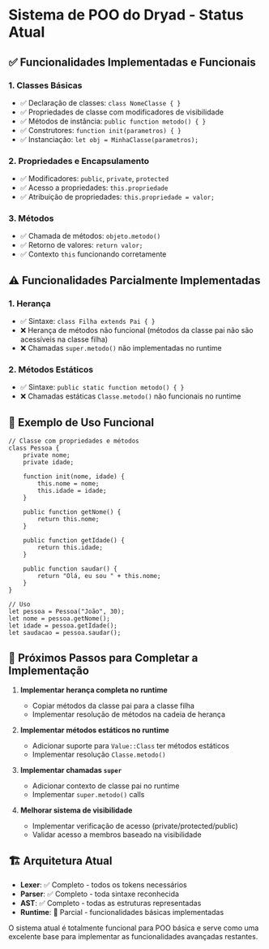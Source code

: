 # Sistema de POO do Dryad - Status Atual

## ✅ Funcionalidades Implementadas e Funcionais

### 1. Classes Básicas
- ✅ Declaração de classes: `class NomeClasse { }`
- ✅ Propriedades de classe com modificadores de visibilidade
- ✅ Métodos de instância: `public function metodo() { }`
- ✅ Construtores: `function init(parametros) { }`
- ✅ Instanciação: `let obj = MinhaClasse(parametros);`

### 2. Propriedades e Encapsulamento
- ✅ Modificadores: `public`, `private`, `protected`
- ✅ Acesso a propriedades: `this.propriedade`
- ✅ Atribuição de propriedades: `this.propriedade = valor;`

### 3. Métodos
- ✅ Chamada de métodos: `objeto.metodo()`
- ✅ Retorno de valores: `return valor;`
- ✅ Contexto `this` funcionando corretamente

## ⚠️ Funcionalidades Parcialmente Implementadas

### 1. Herança
- ✅ Sintaxe: `class Filha extends Pai { }`
- ❌ Herança de métodos não funcional (métodos da classe pai não são acessíveis na classe filha)
- ❌ Chamadas `super.metodo()` não implementadas no runtime

### 2. Métodos Estáticos
- ✅ Sintaxe: `public static function metodo() { }`
- ❌ Chamadas estáticas `Classe.metodo()` não funcionais no runtime

## 📝 Exemplo de Uso Funcional

```dryad
// Classe com propriedades e métodos
class Pessoa {
    private nome;
    private idade;
    
    function init(nome, idade) {
        this.nome = nome;
        this.idade = idade;
    }
    
    public function getNome() {
        return this.nome;
    }
    
    public function getIdade() {
        return this.idade;
    }
    
    public function saudar() {
        return "Olá, eu sou " + this.nome;
    }
}

// Uso
let pessoa = Pessoa("João", 30);
let nome = pessoa.getNome();
let idade = pessoa.getIdade();
let saudacao = pessoa.saudar();
```

## 🔧 Próximos Passos para Completar a Implementação

1. **Implementar herança completa no runtime**
   - Copiar métodos da classe pai para a classe filha
   - Implementar resolução de métodos na cadeia de herança

2. **Implementar métodos estáticos no runtime**
   - Adicionar suporte para `Value::Class` ter métodos estáticos
   - Implementar resolução `Classe.metodo()`

3. **Implementar chamadas `super`**
   - Adicionar contexto de classe pai no runtime
   - Implementar `super.metodo()` calls

4. **Melhorar sistema de visibilidade**
   - Implementar verificação de acesso (private/protected/public)
   - Validar acesso a membros baseado na visibilidade

## 🏗️ Arquitetura Atual

- **Lexer**: ✅ Completo - todos os tokens necessários
- **Parser**: ✅ Completo - toda sintaxe reconhecida
- **AST**: ✅ Completo - todas as estruturas representadas  
- **Runtime**: 🔄 Parcial - funcionalidades básicas implementadas

O sistema atual é totalmente funcional para POO básica e serve como uma excelente base para implementar as funcionalidades avançadas restantes.
